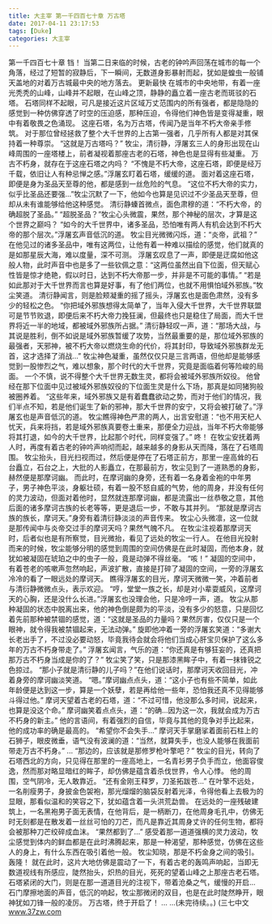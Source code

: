 ```yaml
---
title: 大主宰 第一千四百七十章 万古塔
date: 2017-04-11 23:17:53
tags: [Duke]
categories: 大主宰
---
```


第一千四百七十章
铛！
当第二日来临的时候，古老的钟吟声回荡在城市的每一个角落，经过了短暂的寂静后，下一瞬间，无数道身影暴射而起，犹如是蝗虫一般铺天盖地的对着万古城最中央的地方落去。 更新最快
在城市的中央地带，有着一座光秃秃的山峰，山峰并不起眼，在山峰之顶，静静的矗立着一座古老而斑驳的石塔。
石塔同样不起眼，可凡是接近这片区域万丈范围内的所有强者，都是隐隐的感觉到一种仿佛穿透了时空的压迫感，那种压迫，令得他们神色皆是变得凝重，眼中有着敬畏之色涌现。
这座石塔，名为万古塔，传闻乃是当年不朽大帝亲手修筑。
对于那位曾经拯救了整个大千世界的上古第一强者，几乎所有人都是对其保持着一种尊崇。
“这就是万古塔吗？”
牧尘，清衍静，浮屠玄三人的身形出现在山峰周围的一座塔楼上，前者凝视着那座古老的石塔，神色也是显得有些凝重。
万古不朽身，就存在于这座石塔之内吗？
“不愧是不朽大帝，这座石塔，即便是经万千载，依旧让人有种忌惮之感。”浮屠玄盯着石塔，缓缓的道。
面对着这座石塔，即便是身为圣品天至尊的他，都是感到一丝危险的气息。
“这位不朽大帝的实力，似乎比圣品还要强...”牧尘沉默了一下，他如今也算是见识过不少圣品天至尊，但却从未有谁能够给他这种感觉。
清衍静螓首微点，面色肃穆的道：“不朽大帝，的确超脱了圣品。”
“超脱圣品？”牧尘心头微震，果然，那个神秘的层次，才算是这个世界之巅吗？
“如今的大千世界中，诸多圣品，恐怕唯有两人有机会达到不朽大帝的那个层次。”浮屠玄声音低沉的道。
牧尘目光微微闪烁，道：“炎帝，武祖？”
在他见过的诸多圣品中，唯有这两位，让他有着一种难以描绘的感觉，他们就真的是如那星辰大海，难以度量，深不可测。
浮屠玄叹息了一声，即便是迂腐如他这般人物，此时声音中也是多了一些钦佩之意：“这两位虽然出自下位面，但天赋心性皆是惊才绝艳，假以时日，达到不朽大帝那一步，并非是不可能的事情。”
“若是如此那对于大千世界而言也算是好事，有了他们两位，也就不用惧怕域外邪族。”牧尘笑道。
清衍静闻言，则是脸颊凝重的摇了摇头，浮屠玄也是面色肃然，没有多少的轻松之色。
“你把域外邪族想得太简单了，当年入侵大千世界，大千世界联盟可是节节败退，即便后来不朽大帝力挽狂澜，但最终也只是稳住了局面，而大千世界将近一半的地域，都被域外邪族所占据。”
清衍静轻叹一声，道：“那场大战，与其说是胜利，倒不如说是域外邪族暂缓了攻势，当然最重要的是，那位域外邪族的最强者，天邪神，被不朽大帝以燃烧生命的代价，将其封印，导致域外邪族群龙无首，这才选择了消战...”
牧尘神色凝重，虽然仅仅只是三言两语，但他却是能够感觉到一股惨烈之气，难以想象，那个时代的大千世界，究竟是面临着何等险峻的局面。
一个不慎，说不得整个大千世界无数生灵，都将会被域外邪族所奴役。
他曾经在那下位面中见过被域外邪族奴役的下位面生灵是什么下场，那真是如同猪狗般被圈养着。
“这些年来，域外邪族又是有着蠢蠢欲动之势，而对于他们的情况，我们半点不知，若是他们诞生了新的邪神，那大千世界的安宁，又将会被打破了。”浮屠玄也是声音低沉的道。
牧尘瞧得神色严肃的两人，出言安慰道：“也不用天杞人忧天，兵来将挡，若是域外邪族真要卷土重来，那便全力迎战，当年不朽大帝能够将其打退，如今的大千世界，比起那个时代，同样变强了。”
咚！
在牧尘安抚着两人时，再度有着古老的钟吟声响彻而起，越来越多的身影从天而降，落在了石塔周围。
牧尘抬头，目光扫视而过，然后便是停在了石塔正前方，那里一座高耸的石台矗立，石台之上，大批的人影矗立，在那最前方，牧尘见到了一道熟悉的身影，赫然便是那摩诃幽。
而此时，在摩诃幽的身旁，还有着一名身着金袍的中年男子，男子神色平淡，身躯壮硕，有着一股不怒自威的气势，他的周身，并没有任何的灵力波动，但面对着他时，显然就连那摩诃幽，都是流露出一丝恭敬之意，其他后面的诸多摩诃古族的长老等等，更是退后一步，不敢与其并列。
“那就是摩诃古族的族长，摩诃天。”身旁有着清衍静淡淡的声音传来。
牧尘心头微凛，这一位就是那传闻中与炎帝交过手的摩诃天吗？果然气魄不凡。
在牧尘注视着那摩诃天时，后者似也是有所察觉，目光微抬，看见了远处的牧尘一行人。
在他目光投射而来的时候，牧尘能够分明的感觉到周围的空间仿佛是在此时凝固，而他本身，就犹如被凝固在琥珀之中的虫子一般，竟是动弹不得丝毫。
“咳！”
凝固的空间中，有着苍老的咳嗽声忽然响起，声波扩散，直接是打碎了凝固的空间，一旁的浮屠玄冷冷的看了一眼远处的摩诃天。
瞧得浮屠玄的目光，摩诃天微微一笑，冲着前者与清衍静微微点头，表示欢迎。
“哼，堂堂一族之长，却是对小辈耍威风，这摩诃天的心胸，还是没什么长进。”浮屠玄也没理会他，只是冷哼一声，道。
牧尘从那种凝固的状态中脱离出来，他的神色倒是颇为的平淡，没有多少的怒意，只是回忆着先前那种被禁锢的感觉，道：“这就是圣品的力量吗？果然厉害，仅仅只是一个眼神，就令得我被禁锢起来，无法动弹。”
旋即他冲着一旁的浮屠玄笑道：“多谢大长老出手了，不过没必要动怒，毕竟我待会就会将他们当成心肝宝贝保护了这么多年的万古不朽身带走了。”
浮屠玄闻言，气乐的道：“你还真是有够狂妄的，还真把那万古不朽身当成是你的了？”
牧尘笑了笑，只是那漆黑眸子中，有着一抹锋锐之色掠过。
“那小子就是清衍静的儿子吗？”在他们说话时，那摩诃天收回目光，冲着身旁的摩诃幽淡笑道。
“嗯。”摩诃幽点点头，道：“这小子也有些不简单，如此年龄便是达到这一步，算是一个妖孽，若是再给他一些年，恐怕我还真不见得能够斗得过他。”
摩诃天望着古老的石塔，道：“不过可惜，他没那么多时间，说起来，也算是没这个命。”
摩诃幽笑着点点头，道：“的确...因为这一次，我就会成为万古不朽身的新主。”
他的言语间，有着强烈的自信，毕竟与其他的竞争对手比起来，他的成功率的确是最高的。
“希望你不会失手...”
摩诃天手掌磨挲着面前石柱上的石狮子，眼皮微垂，语气没有波澜的道：“当然，就算失手，也没人能够在我面前带走万古不朽身。”
...
“那边的，应该就是那修罗枪叶擎吧？”
牧尘的目光，转向了石塔西北的方向，只见得在那里的一座高地上，一名青衫男子负手而立，他面容俊逸，然而那对略显暗红的眸子，却仿佛是蕴含着杀伐世界，令人心悸。
他的周围，空气阴冷，无人敢靠近。
“还有金刚王释罗，刀圣拓跋苍...”
在叶擎不远处，一名削瘦男子，身披金色袈袍，那光熘熘的脑袋反射着光泽，令得他看上去极为的显眼，那看似温和的笑容之下，犹如蕴含着一头洪荒勐兽。
在远处的一座残破建筑上，一名黑袍男子面无表情，在他背后，是一柄断刀，在他周身毛孔中，仿佛无时无刻都是在散发着一丝丝可怕的刀芒，而凡是靠近其周身丈许的任何生物，都将会被那种刀芒绞碎成血沫。
“果然都到了...”
感受着那一道道强横的灵力波动，牧尘感觉到体内的鲜血都是在此时沸腾起来，那是一种渴望，那种感觉，仿佛在这些人的身上，有什么东西在吸引着他一般。
牧尘知晓，那是不朽金身之间的吸引。
轰隆！
就在此时，这片大地仿佛是震动了一下，有着古老的轰鸣声响起，当即无数道视线有所感应，陡然抬头，炽热的目光，死死的望着山峰之上那座古老石塔。
石塔紧闭的大门，则是在那一道道目光的注视下，带着沧桑之气，缓慢的开启...
石门摩擦地面的声音，低沉的响起，牧尘那微闭的双目，也是在此时陡然睁开，眼神犹如刀锋一般的凌厉。
万古塔，终于开启了！
...
...(未完待续。。)
(三七中文 www.37zw.com